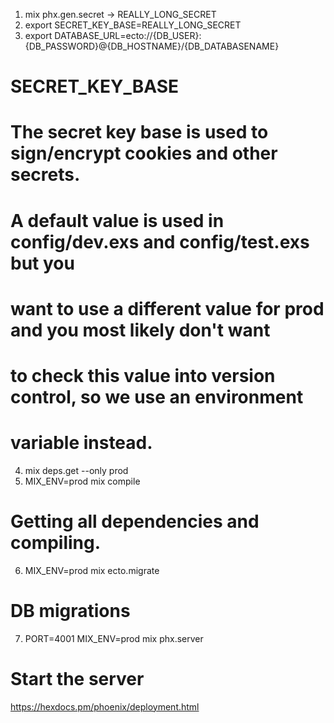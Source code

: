 1. mix phx.gen.secret -> REALLY_LONG_SECRET
2. export SECRET_KEY_BASE=REALLY_LONG_SECRET
3. export DATABASE_URL=ecto://{DB_USER}:{DB_PASSWORD}@{DB_HOSTNAME}/{DB_DATABASENAME}
# SECRET_KEY_BASE
# The secret key base is used to sign/encrypt cookies and other secrets.
# A default value is used in config/dev.exs and config/test.exs but you
# want to use a different value for prod and you most likely don't want
# to check this value into version control, so we use an environment
# variable instead.

4. mix deps.get --only prod
5. MIX_ENV=prod mix compile
# Getting all dependencies and compiling.

6. MIX_ENV=prod mix ecto.migrate
# DB migrations

7. PORT=4001 MIX_ENV=prod mix phx.server
# Start the server

https://hexdocs.pm/phoenix/deployment.html